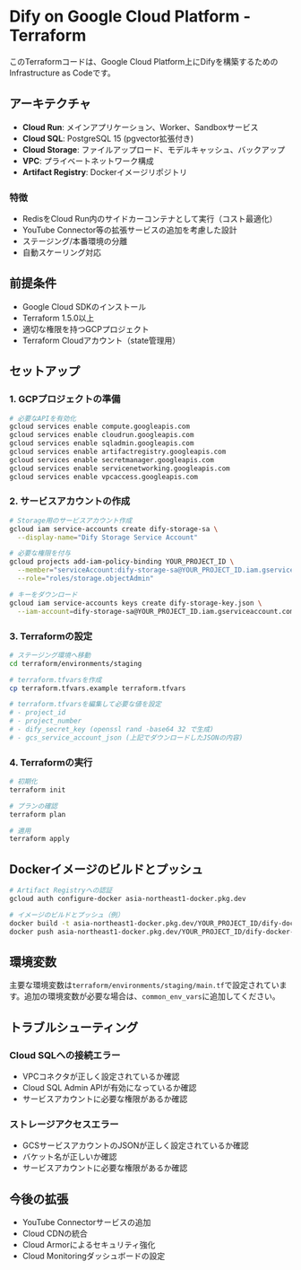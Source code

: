 # Dify on Google Cloud Platform - Terraform

このTerraformコードは、Google Cloud Platform上にDifyを構築するためのInfrastructure as Codeです。

## アーキテクチャ

- **Cloud Run**: メインアプリケーション、Worker、Sandboxサービス
- **Cloud SQL**: PostgreSQL 15 (pgvector拡張付き)
- **Cloud Storage**: ファイルアップロード、モデルキャッシュ、バックアップ
- **VPC**: プライベートネットワーク構成
- **Artifact Registry**: Dockerイメージリポジトリ

### 特徴

- RedisをCloud Run内のサイドカーコンテナとして実行（コスト最適化）
- YouTube Connector等の拡張サービスの追加を考慮した設計
- ステージング/本番環境の分離
- 自動スケーリング対応

## 前提条件

- Google Cloud SDKのインストール
- Terraform 1.5.0以上
- 適切な権限を持つGCPプロジェクト
- Terraform Cloudアカウント（state管理用）

## セットアップ

### 1. GCPプロジェクトの準備

```bash
# 必要なAPIを有効化
gcloud services enable compute.googleapis.com
gcloud services enable cloudrun.googleapis.com
gcloud services enable sqladmin.googleapis.com
gcloud services enable artifactregistry.googleapis.com
gcloud services enable secretmanager.googleapis.com
gcloud services enable servicenetworking.googleapis.com
gcloud services enable vpcaccess.googleapis.com
```

### 2. サービスアカウントの作成

```bash
# Storage用のサービスアカウント作成
gcloud iam service-accounts create dify-storage-sa \
  --display-name="Dify Storage Service Account"

# 必要な権限を付与
gcloud projects add-iam-policy-binding YOUR_PROJECT_ID \
  --member="serviceAccount:dify-storage-sa@YOUR_PROJECT_ID.iam.gserviceaccount.com" \
  --role="roles/storage.objectAdmin"

# キーをダウンロード
gcloud iam service-accounts keys create dify-storage-key.json \
  --iam-account=dify-storage-sa@YOUR_PROJECT_ID.iam.gserviceaccount.com
```

### 3. Terraformの設定

```bash
# ステージング環境へ移動
cd terraform/environments/staging

# terraform.tfvarsを作成
cp terraform.tfvars.example terraform.tfvars

# terraform.tfvarsを編集して必要な値を設定
# - project_id
# - project_number
# - dify_secret_key (openssl rand -base64 32 で生成)
# - gcs_service_account_json (上記でダウンロードしたJSONの内容)
```

### 4. Terraformの実行

```bash
# 初期化
terraform init

# プランの確認
terraform plan

# 適用
terraform apply
```

## Dockerイメージのビルドとプッシュ

```bash
# Artifact Registryへの認証
gcloud auth configure-docker asia-northeast1-docker.pkg.dev

# イメージのビルドとプッシュ（例）
docker build -t asia-northeast1-docker.pkg.dev/YOUR_PROJECT_ID/dify-docker-staging/api:latest ./api
docker push asia-northeast1-docker.pkg.dev/YOUR_PROJECT_ID/dify-docker-staging/api:latest
```

## 環境変数

主要な環境変数は`terraform/environments/staging/main.tf`で設定されています。追加の環境変数が必要な場合は、`common_env_vars`に追加してください。

## トラブルシューティング

### Cloud SQLへの接続エラー

- VPCコネクタが正しく設定されているか確認
- Cloud SQL Admin APIが有効になっているか確認
- サービスアカウントに必要な権限があるか確認

### ストレージアクセスエラー

- GCSサービスアカウントのJSONが正しく設定されているか確認
- バケット名が正しいか確認
- サービスアカウントに必要な権限があるか確認

## 今後の拡張

- YouTube Connectorサービスの追加
- Cloud CDNの統合
- Cloud Armorによるセキュリティ強化
- Cloud Monitoringダッシュボードの設定